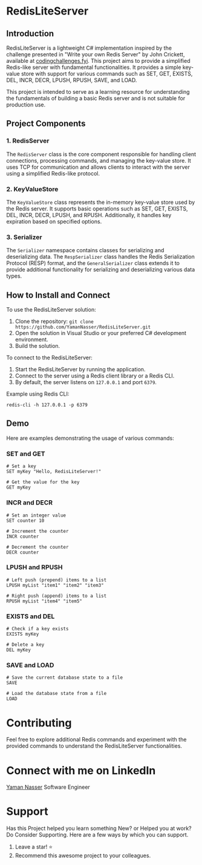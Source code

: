 # RedisLiteServer

## Introduction

RedisLiteServer is a lightweight C# implementation inspired by the challenge presented in "Write your own Redis Server" by John Crickett, available at [codingchallenges.fyi](https://codingchallenges.fyi/challenges/challenge-redis). This project aims to provide a simplified Redis-like server with fundamental functionalities.
It provides a simple key-value store with support for various commands such as SET, GET, EXISTS, DEL, INCR, DECR, LPUSH, RPUSH, SAVE, and LOAD.

This project is intended to serve as a learning resource for understanding the fundamentals of building a basic Redis server and is not suitable for production use.

## Project Components

### 1. RedisServer

The `RedisServer` class is the core component responsible for handling client connections, processing commands, and managing the key-value store. It uses TCP for communication and allows clients to interact with the server using a simplified Redis-like protocol.

### 2. KeyValueStore

The `KeyValueStore` class represents the in-memory key-value store used by the Redis server. It supports basic operations such as SET, GET, EXISTS, DEL, INCR, DECR, LPUSH, and RPUSH. Additionally, it handles key expiration based on specified options.

### 3. Serializer

The `Serializer` namespace contains classes for serializing and deserializing data. The `RespSerializer` class handles the Redis Serialization Protocol (RESP) format, and the `GeneralSerializer` class extends it to provide additional functionality for serializing and deserializing various data types.

## How to Install and Connect

To use the RedisLiteServer solution:

1. Clone the repository: `git clone https://github.com/YamanNasser/RedisLiteServer.git`
2. Open the solution in Visual Studio or your preferred C# development environment.
3. Build the solution.

To connect to the RedisLiteServer:

1. Start the RedisLiteServer by running the application.
2. Connect to the server using a Redis client library or a Redis CLI.
3. By default, the server listens on `127.0.0.1` and port `6379`.

Example using Redis CLI:

```redis-cli -h 127.0.0.1 -p 6379```

## Demo
Here are examples demonstrating the usage of various commands:

### SET and GET
```
# Set a key
SET myKey "Hello, RedisLiteServer!"

# Get the value for the key
GET myKey
```
### INCR and DECR
```
# Set an integer value
SET counter 10

# Increment the counter
INCR counter

# Decrement the counter
DECR counter
```
### LPUSH and RPUSH
```
# Left push (prepend) items to a list
LPUSH myList "item1" "item2" "item3"

# Right push (append) items to a list
RPUSH myList "item4" "item5"
```
### EXISTS and DEL
```
# Check if a key exists
EXISTS myKey

# Delete a key
DEL myKey
```
### SAVE and LOAD
```
# Save the current database state to a file
SAVE

# Load the database state from a file
LOAD
```

# Contributing
Feel free to explore additional Redis commands and experiment with the provided commands to understand the RedisLiteServer functionalities.

# Connect with me on LinkedIn
 <a href="https://www.linkedin.com/in/yamannasser/">Yaman Nasser</a> Software Engineer

# Support
Has this Project helped you learn something New? or Helped you at work? Do Consider Supporting. Here are a few ways by which you can support.
1. Leave a star! ⭐
2. Recommend this awesome project to your colleagues.
